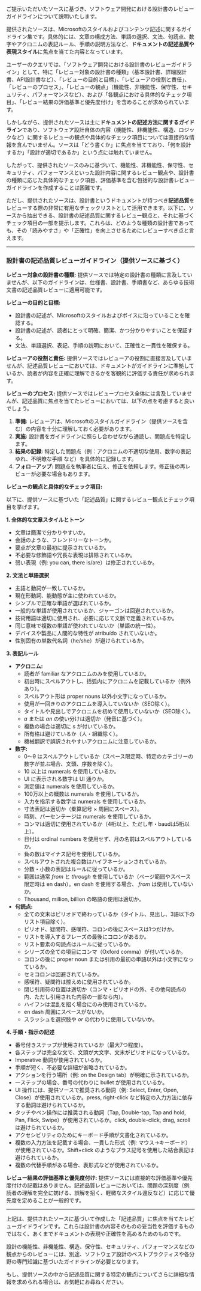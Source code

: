 ご提示いただいたソースに基づき、ソフトウェア開発における設計書のレビューガイドラインについて説明いたします。

提供されたソースは、Microsoftのスタイルおよびコンテンツ記述に関するガイドライン集です。具体的には、文章の構成方法、単語の選択、文法、句読点、数字やアクロニムの表記ルール、手順の説明方法など、**ドキュメントの記述品質や表現スタイル**に焦点を当てた内容となっています。

ユーザーのクエリでは、「ソフトウェア開発における設計書のレビューガイドライン」として、特に「レビュー対象の設計書の種類」（基本設計書、詳細設計書、API設計書など）、「レビューの目的と目標」、「レビューアの役割と責任」、「レビューのプロセス」、「レビューの観点」（機能性、非機能性、保守性、セキュリティ、パフォーマンスなど）、および「各観点における具体的なチェック項目」、「レビュー結果の評価基準と優先度付け」を含めることが求められています。

しかしながら、提供されたソースは主に**ドキュメントの記述方法に関するガイドライン**であり、ソフトウェア設計自体の内容（機能性、非機能性、構造、ロジックなど）に関するレビューの観点や具体的なチェック項目については直接的な情報を含んでいません。ソースは「どう書くか」に焦点を当てており、「何を設計するか」「設計が適切であるか」という点には触れていません。

したがって、提供されたソースのみに基づいて、機能性、非機能性、保守性、セキュリティ、パフォーマンスといった設計内容に関するレビュー観点や、設計書の種類に応じた具体的なチェック項目、評価基準を含む包括的な設計書レビューガイドラインを作成することは困難です。

ただし、提供されたソースは、設計書というドキュメントが持つべき**記述品質**をレビューする際の非常に有用なチェックリストとして活用できます。以下に、ソースから抽出できる、設計書の記述品質に関するレビュー観点と、それに基づくチェック項目の一部を提示します。これらは、どのような種類の設計書であっても、その「読みやすさ」や「正確性」を向上させるためにレビューすべき点と言えます。

---

### 設計書の記述品質レビューガイドライン（提供ソースに基づく）

**レビュー対象の設計書の種類:**
提供ソースでは特定の設計書の種類に言及していませんが、以下のガイドラインは、仕様書、設計書、手順書など、あらゆる技術文書の記述品質レビューに適用可能です。

**レビューの目的と目標:**
- 設計書の記述が、Microsoftのスタイルおよびボイスに沿っていることを確認する。
- 設計書の記述が、読者にとって明確、簡潔、かつ分かりやすいことを保証する。
- 文法、単語選択、表記、手順の説明において、正確性と一貫性を確保する。

**レビューアの役割と責任:**
提供ソースではレビューアの役割に直接言及していませんが、記述品質レビューにおいては、ドキュメントがガイドラインに準拠しているか、読者が内容を正確に理解できるかを客観的に評価する責任が求められます。

**レビューのプロセス:**
提供ソースではレビュープロセス全体には言及していませんが、記述品質に焦点を当てたレビューにおいては、以下の点を考慮すると良いでしょう。
1. **準備:** レビューアは、Microsoftのスタイルガイドライン（提供ソースを含む）の内容を十分に理解しておく必要があります。
2. **実施:** 設計書をガイドラインに照らし合わせながら通読し、問題点を特定します。
3. **結果の記録:** 特定した問題点（例：アクロニムの不適切な使用、数字の表記ゆれ、不明瞭な手順 など）を具体的に記録します。
4. **フォローアップ:** 問題点を執筆者に伝え、修正を依頼します。修正後の再レビューが必要な場合もあります。

**レビューの観点と具体的なチェック項目:**

以下に、提供ソースに基づいた「記述品質」に関するレビュー観点とチェック項目を挙げます。

**1. 全体的な文章スタイルとトーン**
- 文章は簡潔で分かりやすいか。
- 会話のような、フレンドリーなトーンか。
- 要点が文章の最初に提示されているか。
- 不必要な修飾語や冗長な表現は排除されているか。
- 弱い表現（例: you can, there is/are）は修正されているか。

**2. 文法と単語選択**
- 主語と動詞が一致しているか。
- 現在形動詞、能動態が主に使われているか。
- シンプルで正確な単語が選ばれているか。
- 一般的な単語が使用されているか、ジャーゴンは回避されているか。
- 技術用語は適切に使用され、必要に応じて文脈で定義されているか。
- 同じ意味で複数の単語が使われていないか（単語の統一性）。
- デバイスや製品に人間的な特性が atribuído されていないか。
- 性別固有の単数代名詞（he/she）が避けられているか。

**3. 表記ルール**
- **アクロニム:**
    - 読者が familiar なアクロニムのみを使用しているか。
    - 初出時にスペルアウトし、括弧内にアクロニムを記載しているか（例外あり）。
    - スペルアウト形は proper nouns 以外小文字になっているか。
    - 使用が一回きりのアクロニムを導入していないか（SEO除く）。
    - タイトルや見出しでアクロニムを初めて使用していないか（SEO除く）。
    - *a* または *an* の使い分けは適切か（発音に基づく）。
    - 複数の場合は適切に s が付いているか。
    - 所有格は避けているか（人・組織除く）。
    - 機械翻訳で誤訳されやすいアクロニムに注意しているか。
- **数字:**
    - 0〜9 はスペルアウトしているか（スペース限定時、特定のカテゴリーの数字が並ぶ場合、文頭、序数を除く）。
    - 10 以上は numerals を使用しているか。
    - UI に表示される数字は UI 通りか。
    - 測定値は numerals を使用しているか。
    - 100万以上の概数は numerals を使用しているか。
    - 入力を指示する数字は numerals を使用しているか。
    - 寸法表記は適切か（乗算記号 × 周囲にスペース）。
    - 時刻、パーセンテージは numerals を使用しているか。
    - コンマは適切に使用されているか（4桁以上、ただし年・baudは5桁以上）。
    - 日付は ordinal numbers を使用せず、月の名前はスペルアウトしているか。
    - 負の数はマイナス記号を使用しているか。
    - スペルアウトされた複合数はハイフネーションされているか。
    - 分数・小数の表記はルールに従っているか。
    - 範囲は通常 *from* と *through* を使用しているか（ページ範囲やスペース限定時は en dash）。en dash を使用する場合、 *from* は使用していないか。
    - Thousand, million, billion の略語の使用は適切か。
- **句読点:**
    - 全ての文末はピリオドで終わっているか（タイトル、見出し、3語以下のリスト項目除く）。
    - ピリオド、疑問符、感嘆符、コロンの後にスペースは1つだけか。
    - リストを導入するフレーズの最後にコロンがあるか。
    - リスト要素の句読点はルールに従っているか。
    - シリーズの全ての項目にコンマ（Oxford comma）が付いているか。
    - コロンの後に proper noun または引用の最初の単語以外は小文字になっているか。
    - セミコロンは回避されているか。
    - 感嘆符、疑問符は控えめに使用されているか。
    - 閉じ引用符の位置は適切か（コンマ・ピリオドの外、その他句読点の内、ただし引用された内容の一部なら内）。
    - ハイフンは混乱を招く場合にのみ使用されているか。
    - en dash 周囲にスペースがないか。
    - スラッシュを選択肢や *or* の代わりに使用していないか。

**4. 手順・指示の記述**
- 番号付きステップが使用されているか（最大7つ程度）。
- 各ステップは完全な文で、文頭が大文字、文末がピリオドになっているか。
- Imperative 動詞が使用されているか。
- 手順が短く、不必要な詳細が省略されているか。
- アクションを行う場所（例: on the Design tab）が明確に示されているか。
- 一ステップの場合、番号の代わりに bullet が使用されているか。
- UI 操作には、提供ソースで推奨される動詞（例: Select, Enter, Open, Close）が使用されているか。press, right-click など特定の入力方法に依存する動詞は避けられているか。
- タッチやペン操作には推奨される動詞（Tap, Double-tap, Tap and hold, Pan, Flick, Swipe）が使用されているか。click, double-click, drag, scroll は避けられているか。
- アクセシビリティのためにキーボード手順が文書化されているか。
- 複数の入力方法を記載する場合、一貫した形式（例: マウス→キーボード）が使用されているか。Shift+click のようなプラス記号を使用した結合表記は避けられているか。
- 複数の代替手順がある場合、表形式などが使用されているか。

**レビュー結果の評価基準と優先度付け:**
提供ソースには直接的な評価基準や優先度付けの記載はありません。記述品質レビューにおいては、問題の深刻度（例: 読者の理解を完全に妨げる、誤解を招く、軽微なスタイル違反など）に応じて優先度を定めることが一般的です。

---

上記は、提供されたソースに基づいて作成した「記述品質」に焦点を当てたレビューガイドラインです。これらは設計書の内容そのものの妥当性を評価するものではなく、あくまでドキュメントの表現や正確性を高めるためのものです。

設計の機能性、非機能性、構造、保守性、セキュリティ、パフォーマンスなどの観点からのレビューには、別途、ソフトウェア設計のベストプラクティスや各分野の専門知識に基づいたガイドラインが必要となります。

もし、提供ソースの中から記述品質に関する特定の観点についてさらに詳細な情報を求められる場合は、お気軽にお尋ねください。
